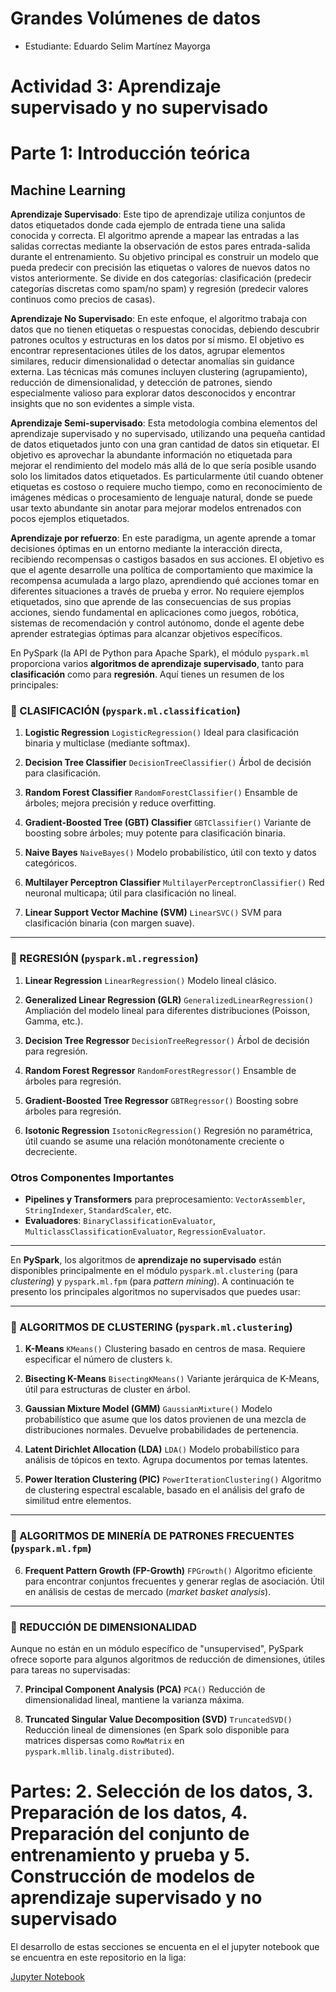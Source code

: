 # Grandes Volúmenes de datos

+ Estudiante: Eduardo Selim Martínez Mayorga

# Actividad 3: Aprendizaje supervisado y no supervisado

# Parte 1: Introducción teórica

## Machine Learning

**Aprendizaje Supervisado**: Este tipo de aprendizaje utiliza conjuntos de datos etiquetados donde cada ejemplo de entrada tiene una salida conocida y correcta. El algoritmo aprende a mapear las entradas a las salidas correctas mediante la observación de estos pares entrada-salida durante el entrenamiento. Su objetivo principal es construir un modelo que pueda predecir con precisión las etiquetas o valores de nuevos datos no vistos anteriormente. Se divide en dos categorías: clasificación (predecir categorías discretas como spam/no spam) y regresión (predecir valores continuos como precios de casas).

**Aprendizaje No Supervisado**: En este enfoque, el algoritmo trabaja con datos que no tienen etiquetas o respuestas conocidas, debiendo descubrir patrones ocultos y estructuras en los datos por sí mismo. El objetivo es encontrar representaciones útiles de los datos, agrupar elementos similares, reducir dimensionalidad o detectar anomalías sin guidance externa. Las técnicas más comunes incluyen clustering (agrupamiento), reducción de dimensionalidad, y detección de patrones, siendo especialmente valioso para explorar datos desconocidos y encontrar insights que no son evidentes a simple vista.

**Aprendizaje Semi-supervisado**: Esta metodología combina elementos del aprendizaje supervisado y no supervisado, utilizando una pequeña cantidad de datos etiquetados junto con una gran cantidad de datos sin etiquetar. El objetivo es aprovechar la abundante información no etiquetada para mejorar el rendimiento del modelo más allá de lo que sería posible usando solo los limitados datos etiquetados. Es particularmente útil cuando obtener etiquetas es costoso o requiere mucho tiempo, como en reconocimiento de imágenes médicas o procesamiento de lenguaje natural, donde se puede usar texto abundante sin anotar para mejorar modelos entrenados con pocos ejemplos etiquetados.

**Aprendizaje por refuerzo**: En este paradigma, un agente aprende a tomar decisiones óptimas en un entorno mediante la interacción directa, recibiendo recompensas o castigos basados en sus acciones. El objetivo es que el agente desarrolle una política de comportamiento que maximice la recompensa acumulada a largo plazo, aprendiendo qué acciones tomar en diferentes situaciones a través de prueba y error. No requiere ejemplos etiquetados, sino que aprende de las consecuencias de sus propias acciones, siendo fundamental en aplicaciones como juegos, robótica, sistemas de recomendación y control autónomo, donde el agente debe aprender estrategias óptimas para alcanzar objetivos específicos.

En PySpark (la API de Python para Apache Spark), el módulo `pyspark.ml` proporciona varios **algoritmos de aprendizaje supervisado**, tanto para **clasificación** como para **regresión**. Aquí tienes un resumen de los principales:

### 🔹 CLASIFICACIÓN (`pyspark.ml.classification`)

1. **Logistic Regression**
   `LogisticRegression()`
   Ideal para clasificación binaria y multiclase (mediante softmax).

2. **Decision Tree Classifier**
   `DecisionTreeClassifier()`
   Árbol de decisión para clasificación.

3. **Random Forest Classifier**
   `RandomForestClassifier()`
   Ensamble de árboles; mejora precisión y reduce overfitting.

4. **Gradient-Boosted Tree (GBT) Classifier**
   `GBTClassifier()`
   Variante de boosting sobre árboles; muy potente para clasificación binaria.

5. **Naive Bayes**
   `NaiveBayes()`
   Modelo probabilístico, útil con texto y datos categóricos.

6. **Multilayer Perceptron Classifier**
   `MultilayerPerceptronClassifier()`
   Red neuronal multicapa; útil para clasificación no lineal.

7. **Linear Support Vector Machine (SVM)**
   `LinearSVC()`
   SVM para clasificación binaria (con margen suave).

---

### 🔹 REGRESIÓN (`pyspark.ml.regression`)

1. **Linear Regression**
   `LinearRegression()`
   Modelo lineal clásico.

2. **Generalized Linear Regression (GLR)**
   `GeneralizedLinearRegression()`
   Ampliación del modelo lineal para diferentes distribuciones (Poisson, Gamma, etc.).

3. **Decision Tree Regressor**
   `DecisionTreeRegressor()`
   Árbol de decisión para regresión.

4. **Random Forest Regressor**
   `RandomForestRegressor()`
   Ensamble de árboles para regresión.

5. **Gradient-Boosted Tree Regressor**
   `GBTRegressor()`
   Boosting sobre árboles para regresión.

6. **Isotonic Regression**
   `IsotonicRegression()`
   Regresión no paramétrica, útil cuando se asume una relación monótonamente creciente o decreciente.


### Otros Componentes Importantes

* **Pipelines y Transformers** para preprocesamiento: `VectorAssembler`, `StringIndexer`, `StandardScaler`, etc.
* **Evaluadores**: `BinaryClassificationEvaluator`, `MulticlassClassificationEvaluator`, `RegressionEvaluator`.

---

En **PySpark**, los algoritmos de **aprendizaje no supervisado** están disponibles principalmente en el módulo `pyspark.ml.clustering` (para *clustering*) y `pyspark.ml.fpm` (para *pattern mining*). A continuación te presento los principales algoritmos no supervisados que puedes usar:

---

### 🔹 ALGORITMOS DE CLUSTERING (`pyspark.ml.clustering`)

1. **K-Means**
   `KMeans()`
   Clustering basado en centros de masa. Requiere especificar el número de clusters `k`.

2. **Bisecting K-Means**
   `BisectingKMeans()`
   Variante jerárquica de K-Means, útil para estructuras de cluster en árbol.

3. **Gaussian Mixture Model (GMM)**
   `GaussianMixture()`
   Modelo probabilístico que asume que los datos provienen de una mezcla de distribuciones normales. Devuelve probabilidades de pertenencia.

4. **Latent Dirichlet Allocation (LDA)**
   `LDA()`
   Modelo probabilístico para análisis de tópicos en texto. Agrupa documentos por temas latentes.

5. **Power Iteration Clustering (PIC)**
   `PowerIterationClustering()`
   Algoritmo de clustering espectral escalable, basado en el análisis del grafo de similitud entre elementos.

---

### 🔹 ALGORITMOS DE MINERÍA DE PATRONES FRECUENTES (`pyspark.ml.fpm`)

6. **Frequent Pattern Growth (FP-Growth)**
   `FPGrowth()`
   Algoritmo eficiente para encontrar conjuntos frecuentes y generar reglas de asociación. Útil en análisis de cestas de mercado (*market basket analysis*).

---

### 🔹 REDUCCIÓN DE DIMENSIONALIDAD

Aunque no están en un módulo específico de "unsupervised", PySpark ofrece soporte para algunos algoritmos de reducción de dimensiones, útiles para tareas no supervisadas:

7. **Principal Component Analysis (PCA)**
   `PCA()`
   Reducción de dimensionalidad lineal, mantiene la varianza máxima.

8. **Truncated Singular Value Decomposition (SVD)**
   `TruncatedSVD()`
   Reducción lineal de dimensiones (en Spark solo disponible para matrices dispersas como `RowMatrix` en `pyspark.mllib.linalg.distributed`).

# Partes: 2. Selección de los datos, 3. Preparación de los datos, 4. Preparación del conjunto de entrenamiento y prueba y 5. Construcción de modelos de aprendizaje supervisado y no supervisado

El desarrollo de estas secciones se encuenta en el el jupyter notebook que se encuentra en este repositorio en la liga:

[Jupyter Notebook](./sesion14)
